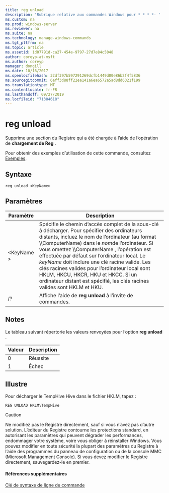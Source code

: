```yaml
---
title: reg unload
description: 'Rubrique relative aux commandes Windows pour * * * *- '
ms.custom: na
ms.prod: windows-server
ms.reviewer: na
ms.suite: na
ms.technology: manage-windows-commands
ms.tgt_pltfrm: na
ms.topic: article
ms.assetid: 1d07791d-ca27-454e-9797-27d7e84c5048
author: coreyp-at-msft
ms.author: coreyp
manager: dongill
ms.date: 10/16/2017
ms.openlocfilehash: 32df397b597291269dcfb1449d00e86b2f4f5836
ms.sourcegitcommit: 6aff3d88ff22ea141a6ea6572a5ad8dd6321f199
ms.translationtype: MT
ms.contentlocale: fr-FR
ms.lasthandoff: 09/27/2019
ms.locfileid: "71384618"
---
```

# <a name="reg-unload"></a>reg unload



Supprime une section du Registre qui a été chargée à l’aide de l’opération de **chargement de Reg** .

Pour obtenir des exemples d’utilisation de cette commande, consultez [Exemples](#BKMK_examples).

## <a name="syntax"></a>Syntaxe

```
reg unload <KeyName>
```

## <a name="parameters"></a>Paramètres

|Paramètre|Description|
|---------|-----------|
|\<KeyName >|Spécifie le chemin d’accès complet de la sous-clé à décharger. Pour spécifier des ordinateurs distants, incluez le nom de l’ordinateur (au format \\\\ComputerName\) dans le *nom*de l’ordinateur. Si vous omettez \\\\ComputerName \, l’opération est effectuée par défaut sur l’ordinateur local. Le *keyName* doit inclure une clé racine valide. Les clés racines valides pour l’ordinateur local sont HKLM, HKCU, HKCR, HKU et HKCC. Si un ordinateur distant est spécifié, les clés racines valides sont HKLM et HKU.|
|/?|Affiche l’aide de **reg unload** à l’invite de commandes.|

## <a name="remarks"></a>Notes

Le tableau suivant répertorie les valeurs renvoyées pour l’option **reg unload** .

|Valeur|Description|
|-----|-----------|
|0|Réussite|
|1|Échec|

## <a name="BKMK_examples"></a>Illustre

Pour décharger le TempHive Hive dans le fichier HKLM, tapez :
```
REG UNLOAD HKLM\TempHive
```

> [!CAUTION]
> Ne modifiez pas le Registre directement, sauf si vous n’avez pas d’autre solution. L’éditeur du Registre contourne les protections standard, en autorisant les paramètres qui peuvent dégrader les performances, endommager votre système, voire vous obliger à réinstaller Windows. Vous pouvez modifier en toute sécurité la plupart des paramètres du Registre à l’aide des programmes du panneau de configuration ou de la console MMC (Microsoft Management Console). Si vous devez modifier le Registre directement, sauvegardez-le en premier.

#### <a name="additional-references"></a>Références supplémentaires

[Clé de syntaxe de ligne de commande](command-line-syntax-key.md)